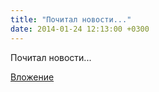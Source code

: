 ```yaml
---
title: "Почитал новости..."
date: 2014-01-24 12:13:00 +0300
---
```


Почитал новости...

[Вложение](/assets/vk_photos/2/y2DO-1uRHGU.jpg)
